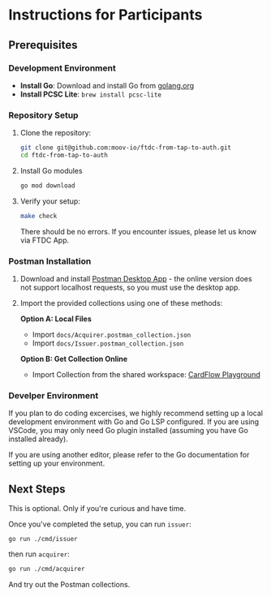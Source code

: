 # Instructions for Participants

## Prerequisites

### Development Environment
- **Install Go**: Download and install Go from [golang.org](https://go.dev/doc/install)
- **Install PCSC Lite**: `brew install pcsc-lite`

### Repository Setup
1. Clone the repository:
   ```bash
   git clone git@github.com:moov-io/ftdc-from-tap-to-auth.git
   cd ftdc-from-tap-to-auth
   ```

2. Install Go modules
   ```bash
   go mod download
   ```

3. Verify your setup:
   ```bash
   make check
   ```

   There should be no errors. If you encounter issues, please let us know via FTDC App.

### Postman Installation
1. Download and install [Postman Desktop App](https://www.postman.com/downloads/) - the online version does not support localhost requests, so you must use the desktop app.

2. Import the provided collections using one of these methods:

   **Option A: Local Files**
   - Import `docs/Acquirer.postman_collection.json`
   - Import `docs/Issuer.postman_collection.json`

   **Option B: Get Collection Online**
   - Import Collection from the shared workspace: [CardFlow Playground](https://www.postman.com/lively-station-742249/cardflow-playground/overview)


### Develper Environment

If you plan to do coding excercises, we highly recommend setting up a local development environment with Go and Go LSP configured. If you are using VSCode, you may only need Go plugin installed (assuming you have Go installed already).

If you are using another editor, please refer to the Go documentation for setting up your environment.

## Next Steps

This is optional. Only if you're curious and have time.

Once you've completed the setup, you can run `issuer`:
```
go run ./cmd/issuer
```
then run `acquirer`:

```bash
go run ./cmd/acquirer
```

And try out the Postman collections.
